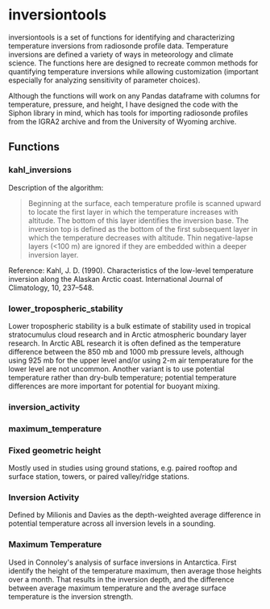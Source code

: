 # inversiontools
inversiontools is a set of functions for identifying and characterizing temperature inversions from radiosonde profile data. Temperature inversions are defined a variety of ways in meteorology and climate science. The functions here are designed to recreate common methods for quantifying temperature inversions while allowing customization (important especially for analyzing sensitivity of parameter choices).

Although the functions will work on any Pandas dataframe with columns for temperature, pressure, and height, I have designed the code with the Siphon library in mind, which has tools for importing radiosonde profiles from the IGRA2 archive and from the University of Wyoming archive.

## Functions
### kahl_inversions
Description of the algorithm:
> Beginning at the surface, each temperature profile is scanned upward to locate the first layer in which the temperature increases with altitude. The bottom of this layer identifies the inversion base. The inversion top is defined as the bottom of the first subsequent layer in which the temperature decreases with altitude. Thin negative-lapse layers (<100 m) are ignored if they are embedded within a deeper inversion layer.



Reference: Kahl, J. D. (1990). Characteristics of the low-level temperature inversion along the Alaskan Arctic coast. International Journal of Climatology, 10, 237–548.

### lower_tropospheric_stability
Lower tropospheric stability is a bulk estimate of stability used in tropical stratocumulus cloud research and in Arctic atmospheric boundary layer research. In Arctic ABL research it is often defined as the temperature difference between the 850 mb and 1000 mb pressure levels, although using 925 mb for the upper level and/or using 2-m air temperature for the lower level are not uncommon. Another variant is to use potential temperature rather than dry-bulb temperature; potential temperature differences are more important for potential for buoyant mixing.

### inversion_activity

### maximum_temperature


### Fixed geometric height
Mostly used in studies using ground stations, e.g. paired rooftop and surface station, towers, or paired valley/ridge stations.



### Inversion Activity
Defined by Milionis and Davies as the depth-weighted average difference in potential temperature across all inversion levels in a sounding.

### Maximum Temperature
Used in Connoley's analysis of surface inversions in Antarctica. First identify the height of the temperature maximum, then average those heights over a month. That results in the inversion depth, and the difference between average maximum temperature and the average surface temperature is the inversion strength.
